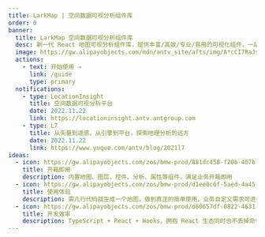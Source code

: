 ```yaml
---
title: LarkMap | 空间数据可视分析组件库
order: 0
banner:
  title: LarkMap 空间数据可视分析组件库
  desc: 新一代 React 地图可视分析组件库，提供丰富/高效/专业/易用的可视化组件，一站式满足地理可视化需求。
  image: https://gw.alipayobjects.com/mdn/antv_site/afts/img/A*cCI7RaJs46AAAAAAAAAAAABkARQnAQ
  actions:
    - text: 开始使用 →
      link: /guide
      type: primary
  notifications:
    - type: LocationInsight
      title: 空间数据可视分析平台
      date: 2022.11.22
      link: https://locationinsight.antv.antgroup.com
    - type: L7
      title: 从矢量到遥感，从引擎到平台，探索地理分析的远方
      date: 2022.11.22
      link: https://www.yuque.com/antv/blog/2021l7
ideas:
  - icon: https://gw.alipayobjects.com/zos/bmw-prod/881dc458-f20b-407b-947a-95104b5ec82b/k79dm8ih_w144_h144.png
    title: 开箱即用
    description: 内置地图、图层、控件、分析、属性等组件，满足业务开箱即用
  - icon: https://gw.alipayobjects.com/zos/bmw-prod/d1ee0c6f-5aed-4a45-a507-339a4bfe076c/k7bjsocq_w144_h144.png
    title: 使用体验
    description: 需几行代码就生成一个地图，做到真正的简单使用，业务自定义需求可进行轻量化地定制
  - icon: https://gw.alipayobjects.com/zos/bmw-prod/d60657df-0822-4631-9d7c-e7a869c2f21c/k79dmz3q_w126_h126.png
    title: 开发效率
    description: TypeScript + React + Hooks，拥抱 React 生态同时也不丢掉命令式 API 的便捷
---
```


[//]: # 'TODO: L7 文章记得换成 2022.11.22 的'
